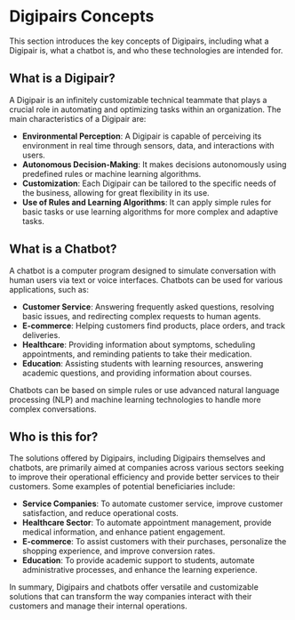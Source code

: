 # Digipairs Concepts

This section introduces the key concepts of Digipairs, including what a Digipair is, what a chatbot is, and who these technologies are intended for.

## What is a Digipair?

A Digipair is an infinitely customizable technical teammate that plays a crucial role in automating and optimizing tasks within an organization. The main characteristics of a Digipair are:

- **Environmental Perception**: A Digipair is capable of perceiving its environment in real time through sensors, data, and interactions with users.
- **Autonomous Decision-Making**: It makes decisions autonomously using predefined rules or machine learning algorithms.
- **Customization**: Each Digipair can be tailored to the specific needs of the business, allowing for great flexibility in its use.
- **Use of Rules and Learning Algorithms**: It can apply simple rules for basic tasks or use learning algorithms for more complex and adaptive tasks.

## What is a Chatbot?

A chatbot is a computer program designed to simulate conversation with human users via text or voice interfaces. Chatbots can be used for various applications, such as:

- **Customer Service**: Answering frequently asked questions, resolving basic issues, and redirecting complex requests to human agents.
- **E-commerce**: Helping customers find products, place orders, and track deliveries.
- **Healthcare**: Providing information about symptoms, scheduling appointments, and reminding patients to take their medication.
- **Education**: Assisting students with learning resources, answering academic questions, and providing information about courses.

Chatbots can be based on simple rules or use advanced natural language processing (NLP) and machine learning technologies to handle more complex conversations.

## Who is this for?

The solutions offered by Digipairs, including Digipairs themselves and chatbots, are primarily aimed at companies across various sectors seeking to improve their operational efficiency and provide better services to their customers. Some examples of potential beneficiaries include:

- **Service Companies**: To automate customer service, improve customer satisfaction, and reduce operational costs.
- **Healthcare Sector**: To automate appointment management, provide medical information, and enhance patient engagement.
- **E-commerce**: To assist customers with their purchases, personalize the shopping experience, and improve conversion rates.
- **Education**: To provide academic support to students, automate administrative processes, and enhance the learning experience.

In summary, Digipairs and chatbots offer versatile and customizable solutions that can transform the way companies interact with their customers and manage their internal operations.
